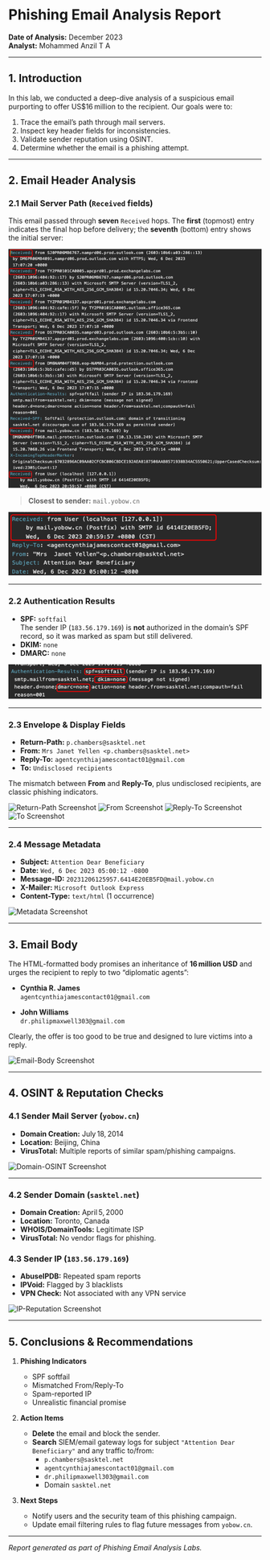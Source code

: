 # Phishing Email Analysis Report

**Date of Analysis:** December 2023  
**Analyst:** Mohammed Anzil T A  

---

## 1. Introduction

In this lab, we conducted a deep-dive analysis of a suspicious email purporting to offer US\$16 million to the recipient. Our goals were to:

1. Trace the email’s path through mail servers.  
2. Inspect key header fields for inconsistencies.  
3. Validate sender reputation using OSINT.  
4. Determine whether the email is a phishing attempt.

---

## 2. Email Header Analysis

### 2.1 Mail Server Path (`Received` fields)

This email passed through **seven** `Received` hops. The **first** (topmost) entry indicates the final hop before delivery; the **seventh** (bottom) entry shows the initial server:

![Received Fields Screenshot](images/recieved.png)

> **Closest to sender:** `mail.yobow.cn`

![Received Fields Screenshot](images/recievedclosest.png)


---

### 2.2 Authentication Results

- **SPF:** `softfail`  
  The sender IP (`183.56.179.169`) is **not** authorized in the domain’s SPF record, so it was marked as spam but still delivered.  
- **DKIM:** `none`  
- **DMARC:** `none`  

![Authentication-Results Screenshot](images/auth.png)

---

### 2.3 Envelope & Display Fields

- **Return-Path:** `p.chambers@sasktel.net`  
- **From:** `Mrs Janet Yellen <p.chambers@sasktel.net>`  
- **Reply-To:** `agentcynthiajamescontact01@gmail.com`  
- **To:** `Undisclosed recipients`  

The mismatch between **From** and **Reply-To**, plus undisclosed recipients, are classic phishing indicators.

![Return-Path Screenshot](path/to/images/returnpath.png)
![From Screenshot](/images/from.png)
![Reply-To Screenshot](replyto.png)
![To Screenshot](to.png)

---

### 2.4 Message Metadata

- **Subject:** `Attention Dear Beneficiary`  
- **Date:** `Wed, 6 Dec 2023 05:00:12 -0800`  
- **Message-ID:** `20231206125957.6414E20EB5FD@mail.yobow.cn`  
- **X-Mailer:** `Microsoft Outlook Express`  
- **Content-Type:** `text/html` (1 occurrence)

![Metadata Screenshot](path/to/screenshot4.png)

---

## 3. Email Body

The HTML-formatted body promises an inheritance of **16 million USD** and urges the recipient to reply to two “diplomatic agents”:

- **Cynthia R. James**  
  `agentcynthiajamescontact01@gmail.com`

- **John Williams**  
  `dr.philipmaxwell303@gmail.com`

Clearly, the offer is too good to be true and designed to lure victims into a reply.

![Email-Body Screenshot](path/to/screenshot5.png)

---

## 4. OSINT & Reputation Checks

### 4.1 Sender Mail Server (`yobow.cn`)

- **Domain Creation:** July 18, 2014  
- **Location:** Beijing, China  
- **VirusTotal:** Multiple reports of similar spam/phishing campaigns.

![Domain-OSINT Screenshot](path/to/screenshot6.png)

---

### 4.2 Sender Domain (`sasktel.net`)

- **Domain Creation:** April 5, 2000  
- **Location:** Toronto, Canada  
- **WHOIS/DomainTools:** Legitimate ISP  
- **VirusTotal:** No vendor flags for phishing.

### 4.3 Sender IP (`183.56.179.169`)

- **AbuseIPDB:** Repeated spam reports  
- **IPVoid:** Flagged by 3 blacklists  
- **VPN Check:** Not associated with any VPN service  

![IP-Reputation Screenshot](path/to/screenshot7.png)

---

## 5. Conclusions & Recommendations

1. **Phishing Indicators**  
   - SPF softfail  
   - Mismatched From/Reply-To  
   - Spam-reported IP  
   - Unrealistic financial promise  

2. **Action Items**  
   - **Delete** the email and block the sender.  
   - **Search** SIEM/email gateway logs for subject `"Attention Dear Beneficiary"` and any traffic to/from:
     - `p.chambers@sasktel.net`  
     - `agentcynthiajamescontact01@gmail.com`  
     - `dr.philipmaxwell303@gmail.com`  
     - Domain `sasktel.net`

3. **Next Steps**  
   - Notify users and the security team of this phishing campaign.  
   - Update email filtering rules to flag future messages from `yobow.cn`.  

---

*Report generated as part of Phishing Email Analysis Labs.*  
